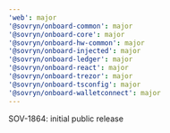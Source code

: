```yaml
---
'web': major
'@sovryn/onboard-common': major
'@sovryn/onboard-core': major
'@sovryn/onboard-hw-common': major
'@sovryn/onboard-injected': major
'@sovryn/onboard-ledger': major
'@sovryn/onboard-react': major
'@sovryn/onboard-trezor': major
'@sovryn/onboard-tsconfig': major
'@sovryn/onboard-walletconnect': major
---
```


SOV-1864: initial public release
